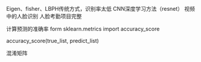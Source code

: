 Eigen、fisher、LBPH传统方式，识别率太低
CNN深度学习方法（resnet）
视频中的人脸识别
人脸考勤项目完整

计算预测的准确率
form sklearn.metrics import accuracy_score

accuracy_score(true_list, predict_list)

混淆矩阵
